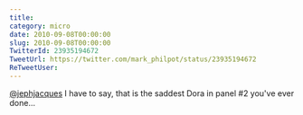 ```yaml
---
title: 
category: micro
date: 2010-09-08T00:00:00
slug: 2010-09-08T00:00:00
TwitterId: 23935194672
TweetUrl: https://twitter.com/mark_philpot/status/23935194672
ReTweetUser: 
---
```


[@jephjacques](https://twitter.com/jephjacques) I have to say, that is the saddest Dora in panel #2 you've ever done...